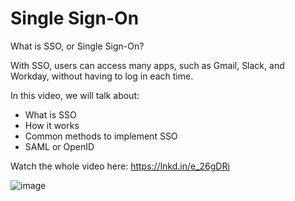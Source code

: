 # Single Sign-On

What is SSO, or Single Sign-On? 

With SSO, users can access many apps, such as Gmail, Slack, and Workday, without having to log in each time.

In this video, we will talk about:
- What is SSO
- How it works
- Common methods to implement SSO
- SAML or OpenID

Watch the whole video here: https://lnkd.in/e_26gDRi

![image](https://user-images.githubusercontent.com/115500959/202733822-f0b189d2-2e9e-4145-95e9-8662c488268f.png)
